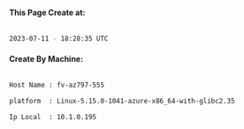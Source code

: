 
   
#### This Page Create at:

```bash

2023-07-11 - 18:28:35 UTC

```

#### Create By Machine:

```bash

Host Name : fv-az797-555

platform  : Linux-5.15.0-1041-azure-x86_64-with-glibc2.35

Ip Local  : 10.1.0.195

```

